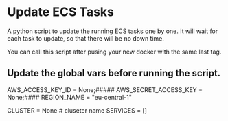 # Update ECS Tasks

A python script to update the running ECS tasks one by one.
It will wait for each task to update, so that there will be no down time.

You can call this script after pusing your new docker with the same last tag.



## Update the global vars before running the script.

AWS_ACCESS_KEY_ID = None;#####
AWS_SECRET_ACCESS_KEY = None;####
REGION_NAME = "eu-central-1"

CLUSTER =  None # cluseter name
SERVICES = [] 
